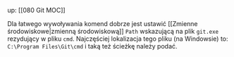 up: [[080 Git MOC]]

Dla łatwego wywoływania komend dobrze jest ustawić [[Zmienne środowiskowe|zmienną środowiskową]] `Path` wskazującą na plik `git.exe` rezydujący w pliku `cmd`. Najczęściej lokalizacja tego pliku (na Windowsie) to: `C:\Program Files\Git\cmd` i taką też ścieżkę należy podać.
